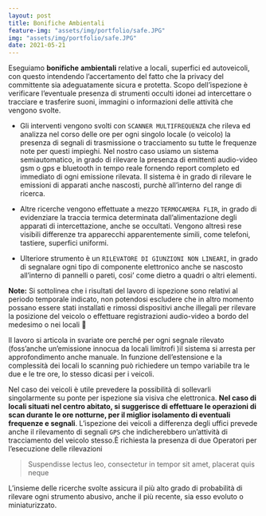 ```yaml
---
layout: post
title: Bonifiche Ambientali
feature-img: "assets/img/portfolio/safe.JPG"
img: "assets/img/portfolio/safe.JPG"
date: 2021-05-21
---
```



Eseguiamo __bonifiche__ __ambientali__ relative a locali, superfici ed autoveicoli, con questo intendendo l’accertamento del fatto che la privacy del committente sia
adeguatamente sicura e protetta. Scopo dell’ispezione è verificare l’eventuale
presenza di strumenti occulti idonei ad intercettare o tracciare e trasferire
suoni, immagini o informazioni delle attività che vengono svolte.

- Gli interventi vengono svolti con `SCANNER MULTIFREQUENZA` che rileva
ed analizza nel corso delle ore per ogni singolo locale (o veicolo) la presenza
di segnali di trasmissione o tracciamento su tutte le frequenze note per questi
impieghi.
Nel nostro caso usiamo un sistema semiautomatico, in grado di rilevare la
presenza di emittenti audio-video gsm o gps e bluetooth in tempo reale
fornendo report completo ed immediato di ogni emissione rilevata. Il sistema
è in grado di rilevare le emissioni di apparati anche nascosti, purchè all’interno
del range di ricerca.


- Altre ricerche vengono effettuate a mezzo `TERMOCAMERA FLIR`, in grado di
evidenziare la traccia termica determinata dall’alimentazione degli apparati di
intercettazione, anche se occultati. Vengono altresì rese visibili differenze tra
apparecchi apparentemente simili, come telefoni, tastiere, superfici uniformi.


- Ulteriore strumento è un `RILEVATORE DI GIUNZIONI NON LINEARI`, in
grado di segnalare ogni tipo di componente elettronico anche se nascosto
all’interno di pannelli o pareti, cosi’ come dietro a quadri o altri elementi.


__Note:__ Si sottolinea che i risultati del lavoro di ispezione sono relativi al periodo
temporale indicato, non potendosi escludere che in altro momento possano
essere stati installati e rimossi dispositivi anche illegali per rilevare la posizione
del veicolo o effettuare registrazioni audio-video a bordo del medesimo o nei
locali 🚩

Il lavoro si articola in svariate ore perché per ogni segnale rilevato (foss’anche
un’emissione innocua da locali limitrofi )il sistema si arresta per
approfondimento anche manuale. In funzione dell’estensione e la complessità
dei locali lo scanning può richiedere un tempo variabile tra le due e le tre ore,
lo stesso dicasi per i veicoli.


Nel caso dei veicoli è utile prevedere la possibilità
di sollevarli singolarmente su ponte per ispezione sia visiva che elettronica. **Nel
caso di locali situati nel centro abitato, si suggerisce di effettuare le operazioni
di scan durante le ore notturne, per il miglior isolamento di eventuali frequenze
e segnali**. L’ispezione dei veicoli a differenza degli uffici prevede anche il
rilevamento di segnali `GPS` che indicherebbero un’attività di tracciamento del
veicolo stesso.È richiesta la presenza di due Operatori per l’esecuzione delle
rilevazioni


> Suspendisse lectus leo, consectetur in tempor sit amet, placerat quis neque



L’insieme delle ricerche svolte assicura il più alto grado di probabilità di rilevare ogni strumento abusivo, anche il più recente, sia esso evoluto o miniaturizzato.